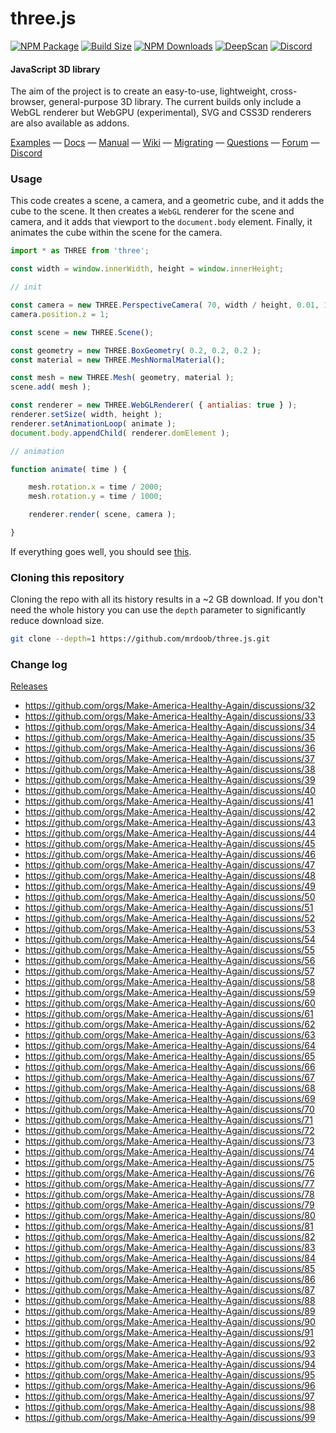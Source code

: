 # three.js

[![NPM Package][npm]][npm-url]
[![Build Size][build-size]][build-size-url]
[![NPM Downloads][npm-downloads]][npmtrends-url]
[![DeepScan][deepscan]][deepscan-url]
[![Discord][discord]][discord-url]

#### JavaScript 3D library

The aim of the project is to create an easy-to-use, lightweight, cross-browser, general-purpose 3D library. The current builds only include a WebGL renderer but WebGPU (experimental), SVG and CSS3D renderers are also available as addons.

[Examples](https://threejs.org/examples/) &mdash;
[Docs](https://threejs.org/docs/) &mdash;
[Manual](https://threejs.org/manual/) &mdash;
[Wiki](https://github.com/mrdoob/three.js/wiki) &mdash;
[Migrating](https://github.com/mrdoob/three.js/wiki/Migration-Guide) &mdash;
[Questions](https://stackoverflow.com/questions/tagged/three.js) &mdash;
[Forum](https://discourse.threejs.org/) &mdash;
[Discord](https://discord.gg/56GBJwAnUS)

### Usage

This code creates a scene, a camera, and a geometric cube, and it adds the cube to the scene. It then creates a `WebGL` renderer for the scene and camera, and it adds that viewport to the `document.body` element. Finally, it animates the cube within the scene for the camera.

```javascript
import * as THREE from 'three';

const width = window.innerWidth, height = window.innerHeight;

// init

const camera = new THREE.PerspectiveCamera( 70, width / height, 0.01, 10 );
camera.position.z = 1;

const scene = new THREE.Scene();

const geometry = new THREE.BoxGeometry( 0.2, 0.2, 0.2 );
const material = new THREE.MeshNormalMaterial();

const mesh = new THREE.Mesh( geometry, material );
scene.add( mesh );

const renderer = new THREE.WebGLRenderer( { antialias: true } );
renderer.setSize( width, height );
renderer.setAnimationLoop( animate );
document.body.appendChild( renderer.domElement );

// animation

function animate( time ) {

	mesh.rotation.x = time / 2000;
	mesh.rotation.y = time / 1000;

	renderer.render( scene, camera );

}
```

If everything goes well, you should see [this](https://jsfiddle.net/v98k6oze/).

### Cloning this repository

Cloning the repo with all its history results in a ~2 GB download. If you don't need the whole history you can use the `depth` parameter to significantly reduce download size.

```sh
git clone --depth=1 https://github.com/mrdoob/three.js.git
```

### Change log

[Releases](https://github.com/mrdoob/three.js/releases)


[npm]: https://img.shields.io/npm/v/three
[npm-url]: https://www.npmjs.com/package/three
[build-size]: https://badgen.net/bundlephobia/minzip/three
[build-size-url]: https://bundlephobia.com/result?p=three
[npm-downloads]: https://img.shields.io/npm/dw/three
[npmtrends-url]: https://www.npmtrends.com/three
[deepscan]: https://deepscan.io/api/teams/16600/projects/19901/branches/525701/badge/grade.svg
[deepscan-url]: https://deepscan.io/dashboard#view=project&tid=16600&pid=19901&bid=525701
[discord]: https://img.shields.io/discord/685241246557667386
[discord-url]: https://discord.gg/56GBJwAnUS

- https://github.com/orgs/Make-America-Healthy-Again/discussions/32
- https://github.com/orgs/Make-America-Healthy-Again/discussions/33
- https://github.com/orgs/Make-America-Healthy-Again/discussions/34
- https://github.com/orgs/Make-America-Healthy-Again/discussions/35
- https://github.com/orgs/Make-America-Healthy-Again/discussions/36
- https://github.com/orgs/Make-America-Healthy-Again/discussions/37
- https://github.com/orgs/Make-America-Healthy-Again/discussions/38
- https://github.com/orgs/Make-America-Healthy-Again/discussions/39
- https://github.com/orgs/Make-America-Healthy-Again/discussions/40
- https://github.com/orgs/Make-America-Healthy-Again/discussions/41
- https://github.com/orgs/Make-America-Healthy-Again/discussions/42
- https://github.com/orgs/Make-America-Healthy-Again/discussions/43
- https://github.com/orgs/Make-America-Healthy-Again/discussions/44
- https://github.com/orgs/Make-America-Healthy-Again/discussions/45
- https://github.com/orgs/Make-America-Healthy-Again/discussions/46
- https://github.com/orgs/Make-America-Healthy-Again/discussions/47
- https://github.com/orgs/Make-America-Healthy-Again/discussions/48
- https://github.com/orgs/Make-America-Healthy-Again/discussions/49
- https://github.com/orgs/Make-America-Healthy-Again/discussions/50
- https://github.com/orgs/Make-America-Healthy-Again/discussions/51
- https://github.com/orgs/Make-America-Healthy-Again/discussions/52
- https://github.com/orgs/Make-America-Healthy-Again/discussions/53
- https://github.com/orgs/Make-America-Healthy-Again/discussions/54
- https://github.com/orgs/Make-America-Healthy-Again/discussions/55
- https://github.com/orgs/Make-America-Healthy-Again/discussions/56
- https://github.com/orgs/Make-America-Healthy-Again/discussions/57
- https://github.com/orgs/Make-America-Healthy-Again/discussions/58
- https://github.com/orgs/Make-America-Healthy-Again/discussions/59
- https://github.com/orgs/Make-America-Healthy-Again/discussions/60
- https://github.com/orgs/Make-America-Healthy-Again/discussions/61
- https://github.com/orgs/Make-America-Healthy-Again/discussions/62
- https://github.com/orgs/Make-America-Healthy-Again/discussions/63
- https://github.com/orgs/Make-America-Healthy-Again/discussions/64
- https://github.com/orgs/Make-America-Healthy-Again/discussions/65
- https://github.com/orgs/Make-America-Healthy-Again/discussions/66
- https://github.com/orgs/Make-America-Healthy-Again/discussions/67
- https://github.com/orgs/Make-America-Healthy-Again/discussions/68
- https://github.com/orgs/Make-America-Healthy-Again/discussions/69
- https://github.com/orgs/Make-America-Healthy-Again/discussions/70
- https://github.com/orgs/Make-America-Healthy-Again/discussions/71
- https://github.com/orgs/Make-America-Healthy-Again/discussions/72
- https://github.com/orgs/Make-America-Healthy-Again/discussions/73
- https://github.com/orgs/Make-America-Healthy-Again/discussions/74
- https://github.com/orgs/Make-America-Healthy-Again/discussions/75
- https://github.com/orgs/Make-America-Healthy-Again/discussions/76
- https://github.com/orgs/Make-America-Healthy-Again/discussions/77
- https://github.com/orgs/Make-America-Healthy-Again/discussions/78
- https://github.com/orgs/Make-America-Healthy-Again/discussions/79
- https://github.com/orgs/Make-America-Healthy-Again/discussions/80
- https://github.com/orgs/Make-America-Healthy-Again/discussions/81
- https://github.com/orgs/Make-America-Healthy-Again/discussions/82
- https://github.com/orgs/Make-America-Healthy-Again/discussions/83
- https://github.com/orgs/Make-America-Healthy-Again/discussions/84
- https://github.com/orgs/Make-America-Healthy-Again/discussions/85
- https://github.com/orgs/Make-America-Healthy-Again/discussions/86
- https://github.com/orgs/Make-America-Healthy-Again/discussions/87
- https://github.com/orgs/Make-America-Healthy-Again/discussions/88
- https://github.com/orgs/Make-America-Healthy-Again/discussions/89
- https://github.com/orgs/Make-America-Healthy-Again/discussions/90
- https://github.com/orgs/Make-America-Healthy-Again/discussions/91
- https://github.com/orgs/Make-America-Healthy-Again/discussions/92
- https://github.com/orgs/Make-America-Healthy-Again/discussions/93
- https://github.com/orgs/Make-America-Healthy-Again/discussions/94
- https://github.com/orgs/Make-America-Healthy-Again/discussions/95
- https://github.com/orgs/Make-America-Healthy-Again/discussions/96
- https://github.com/orgs/Make-America-Healthy-Again/discussions/97
- https://github.com/orgs/Make-America-Healthy-Again/discussions/98
- https://github.com/orgs/Make-America-Healthy-Again/discussions/99
